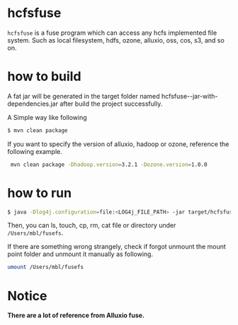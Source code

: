 # hcfsfuse

`hcfsfuse` is a fuse program which can access any hcfs implemented file system.
Such as local filesystem, hdfs, ozone, alluxio, oss, cos, s3, and so on.

# how to build

A fat jar will be generated in the target folder named hcfsfuse-<VERSION>-jar-with-dependencies.jar after build the project successfully.

A Simple way like following

```bash
$ mvn clean package
```

If you want to specify the version of alluxio, hadoop or ozone, reference the following example.

```bash
 mvn clean package -Dhadoop.version=3.2.1 -Dozone.version=1.0.0
```

# how to run

```bash
$ java -Dlog4j.configuration=file:<LOG4j_FILE_PATH> -jar target/hcfsfuse-1.0.0-SNAPSHOT-jar-with-dependencies.jar -c core-site.xml -c another-site.xml -m /Users/mbl/fusefs -r file:///tmp/
```

Then, you can ls, touch, cp, rm, cat file or directory under `/Users/mbl/fusefs`.

If there are something wrong strangely, check if forgot unmount the mount point folder and unmount it manually as following.

```bash
umount /Users/mbl/fusefs
```

# Notice

**There are a lot of reference from Alluxio fuse.**